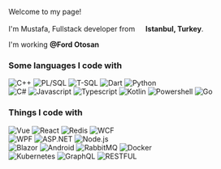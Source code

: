 <p>Welcome to my page! </br>
  <br/>
  I'm Mustafa, Fullstack developer from <img src="https://image.flaticon.com/icons/svg/940/940164.svg" width="13"/> <b>Istanbul, Turkey</b>. </p>

<p>I'm working <b>@Ford Otosan </b><img src="https://image.flaticon.com/icons/svg/806/806092.svg" width="13"/></p>

<h3>Some languages I code with</h3>
<p>
  <img alt="C++" src="https://img.shields.io/badge/C++-%E2%81%AD%E2%81%AD%E2%81%AD-blue" /> 
  <img alt="PL/SQL" src="https://img.shields.io/badge/PLSQL-%E2%81%AD%E2%81%AD%E2%81%AD-red" /> 
  <img alt="T-SQL" src="https://img.shields.io/badge/TSQL-%E2%81%AD%E2%81%AD%E2%81%AD-red" /> 
  <img alt="Dart" src="https://img.shields.io/badge/Dart-%E2%81%AD%E2%81%AD%E2%81%AD-blue" /> 
  <img alt="Python" src="https://img.shields.io/badge/Python-%E2%81%AD%E2%81%AD%E2%81%AD-yellow" /> 
  <br/>
  <img alt="C#" src="https://img.shields.io/badge/C%23-%E2%81%AD%E2%81%AD%E2%81%AD-purple" /> 
  <img alt="Javascript" src="https://img.shields.io/badge/Javascript-%E2%81%AD%E2%81%AD%E2%81%AD-yellow" /> 
  <img alt="Typescript" src="https://img.shields.io/badge/TypeScript-%E2%81%AD%E2%81%AD%E2%81%AD-blue" /> 
  <img alt="Kotlin" src="https://img.shields.io/badge/Kotlin-%E2%81%AD%E2%81%AD%E2%81%AD-purple" /> 
  <img alt="Powershell" src="https://img.shields.io/badge/Powershell-%E2%81%AD%E2%81%AD%E2%81%AD-black" /> 
  <img alt="Go" src="https://img.shields.io/badge/Go-%E2%81%AD%E2%81%AD%E2%81%AD-blue" /> 
</p>

<h3>Things I code with</h3>
<p>
  <img alt="Vue" src="https://img.shields.io/badge/Vue-%E2%81%AD%E2%81%AD%E2%81%AD-green" /> 
  <img alt="React" src="https://img.shields.io/badge/React-%E2%81%AD%E2%81%AD%E2%81%AD-blue" />
  <img alt="Redis" src="https://img.shields.io/badge/Redis-%E2%81%AD%E2%81%AD%E2%81%AD-red" /> 
  <img alt="WCF" src="https://img.shields.io/badge/WCF-%E2%81%AD%E2%81%AD%E2%81%AD-blue" /> 
  <br/>
  <img alt="WPF" src="https://img.shields.io/badge/WPF-%E2%81%AD%E2%81%AD%E2%81%AD-blue" /> 
  <img alt="ASP.NET" src="https://img.shields.io/badge/ASP.NET-%E2%81%AD%E2%81%AD%E2%81%AD-blue" /> 
  <img alt="Node.js" src="https://img.shields.io/badge/Node.JS-%E2%81%AD%E2%81%AD%E2%81%AD-green" /> 
  <br/>
  <img alt="Blazor" src="https://img.shields.io/badge/Blazor-%E2%81%AD%E2%81%AD%E2%81%AD-purple" /> 
  <img alt="Android" src="https://img.shields.io/badge/Android-%E2%81%AD%E2%81%AD%E2%81%AD-green" /> 
  <img alt="RabbitMQ" src="https://img.shields.io/badge/RabbitMQ-%E2%81%AD%E2%81%AD%E2%81%AD-orange" /> 
  <img alt="Docker" src="https://img.shields.io/badge/Docker-%E2%81%AD%E2%81%AD%E2%81%AD-blue" />
  <br/>
  <img alt="Kubernetes" src="https://img.shields.io/badge/Kubernetes-%E2%81%AD%E2%81%AD%E2%81%AD-blue" /> 
  <img alt="GraphQL" src="https://img.shields.io/badge/GraphQL-%E2%81%AD%E2%81%AD%E2%81%AD-purple" /> 
  <img alt="RESTFUL" src="https://img.shields.io/badge/RESTFUL-%E2%81%AD%E2%81%AD%E2%81%AD-black" /> 
</p>

<p>

</p>
